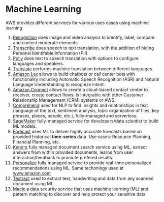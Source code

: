 # Machine Learning

AWS provides different services for various uses cases using machine learning:

1. [Rekognition](https://aws.amazon.com/rekognition/) does image and video analysis to identify, label, compare and content moderate elements.
2. [Transcribe](https://aws.amazon.com/transcribe/) does speech to text translation, with the addition of hiding Personal Identifable Information (PII).
3. [Polly](https://aws.amazon.com/polly/) does text to speech translation with options to configure languages and speakers.
4. [Translate](https://aws.amazon.com/translate/) performs machine translation between different languages.
5. [Amazon Lex](https://aws.amazon.com/lex/) allows to build chatbots or call center bots with functionality including Automatic Speech Recognition (ASR) and Natural Language Understanding to recognize intent.
6. [Amazon Connect](https://aws.amazon.com/connect/) allows to create a cloud-based contact center to receiver, create contact flows. Is integrable with other Customer Relationship Management (CRM) systems or AWS.
7. [Comprehend](https://aws.amazon.com/comprehend/) used for NLP to find insights and relationships in text (language of the text, sentiment analysis, topic organization of files, key phrases, places, people, etc.), fully-managed and serverless.
8. [SageMaker](https://aws.amazon.com/sagemaker/) fully-managed service for developers/data scientist to build ML models.
9. [Forecast](https://aws.amazon.com/forecast/) uses ML to deliver highly accurate forecasts based on provided historical **time-series** data. Use cases: Resource Planning, Financial Planning, etc.
10. [Kendra](https://aws.amazon.com/kendra/) fully managed document search service using ML, extract answers from within provided documents, learns from user interaction/feedback to promote prefered results.
11. [Personalize](https://aws.amazon.com/personalize/) fully managed service to provide real-time personalized recommendations using ML. Same techonlogy used at www.amazon.com
12. [Textract](https://aws.amazon.com/textract/) used to extract text, handwriting and data from any scanned document using ML.
13. [Macie](https://aws.amazon.com/macie/) a data security service that uses machine learning (ML) and pattern matching to discover and help protect your sensitive data

